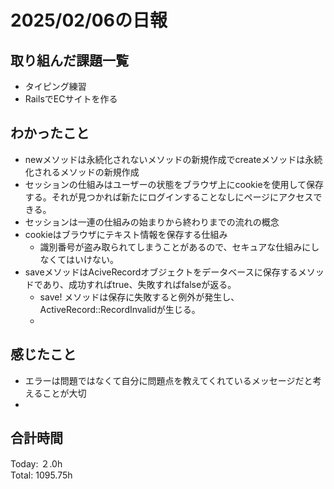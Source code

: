 # 2025/02/06の日報
## 取り組んだ課題一覧
* タイピング練習
*  RailsでECサイトを作る
## わかったこと
* newメソッドは永続化されないメソッドの新規作成でcreateメソッドは永続化されるメソッドの新規作成
* セッションの仕組みはユーザーの状態をブラウザ上にcookieを使用して保存する。それが見つかれば新たにログインすることなしにページにアクセスできる。
* セッションは一連の仕組みの始まりから終わりまでの流れの概念
* cookieはブラウザにテキスト情報を保存する仕組み
  *  識別番号が盗み取られてしまうことがあるので、セキュアな仕組みにしなくてはいけない。
* saveメソッドはAciveRecordオブジェクトをデータベースに保存するメソッドであり、成功すればtrue、失敗すればfalseが返る。
  * save! メソッドは保存に失敗すると例外が発生し、ActiveRecord::RecordInvalidが生じる。
  *    
## 感じたこと
* エラーは問題ではなくて自分に問題点を教えてくれているメッセージだと考えることが大切
* 
## 合計時間 
Today: ２.0h<br>
Total: 1095.75h
